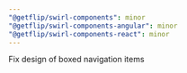 ```yaml
---
"@getflip/swirl-components": minor
"@getflip/swirl-components-angular": minor
"@getflip/swirl-components-react": minor
---
```


Fix design of boxed navigation items
